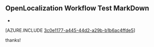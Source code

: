 ## OpenLocalization Workflow Test MarkDown
* 

[AZURE.INCLUDE [3c0e1177-a445-44d2-a29b-b1b6ac4ffde5](calleeMd1.md)]

 
thanks!